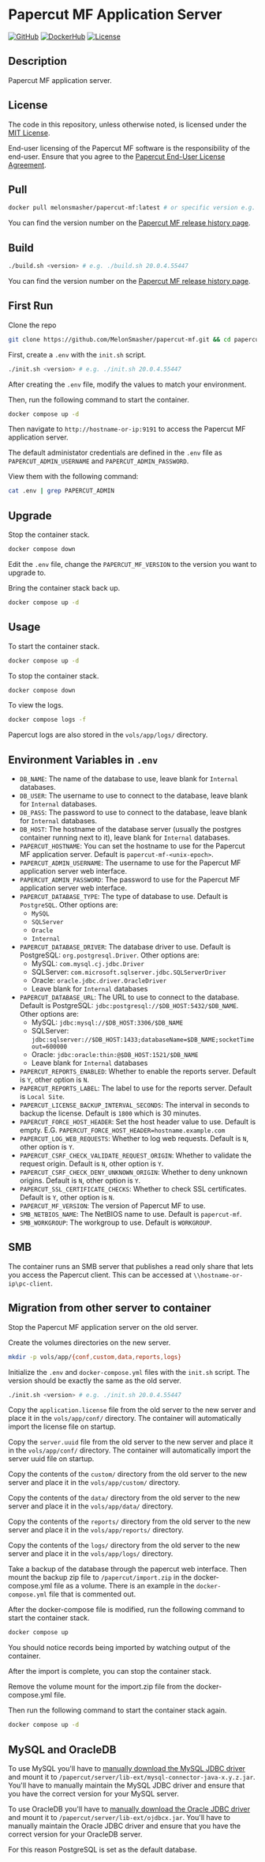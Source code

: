 # Papercut MF Application Server

[![GitHub](https://img.shields.io/badge/GitHub-gray?logo=github)](https://github.com/melonsmasher/papercut-mf) [![DockerHub](https://img.shields.io/badge/DockerHub-white?logo=docker)](https://hub.docker.com/r/melonsmasher/papercut-mf) [![License](https://img.shields.io/github/license/melonsmasher/papercut-mf)](https://raw.githubusercontent.com/MelonSmasher/papercut-mf/master/LICENSE)

## Description

Papercut MF application server.

## License

The code in this repository, unless otherwise noted, is licensed under the [MIT License](https://raw.githubusercontent.com/MelonSmasher/papercut-mf/master/LICENSE).

End-user licensing of the Papercut MF software is the responsibility of the end-user. Ensure that you agree to the [Papercut End-User License Agreement](https://www.papercut.com/help/manuals/ng-mf/common/license/).

## Pull

```bash
docker pull melonsmasher/papercut-mf:latest # or specific version e.g. melonsmasher/papercut-mf:20.0.4.55447
```

You can find the version number on the [Papercut MF release history page](https://www.papercut.com/products/mf/release-history/).

## Build

```bash
./build.sh <version> # e.g. ./build.sh 20.0.4.55447
```

You can find the version number on the [Papercut MF release history page](https://www.papercut.com/products/mf/release-history/).

## First Run

Clone the repo

```bash
git clone https://github.com/MelonSmasher/papercut-mf.git && cd papercut-mf
```

First, create a `.env` with the `init.sh` script.

```bash
./init.sh <version> # e.g. ./init.sh 20.0.4.55447
```

After creating the `.env` file, modify the values to match your environment.

Then, run the following command to start the container.

```bash
docker compose up -d
```

Then navigate to `http://hostname-or-ip:9191` to access the Papercut MF application server.

The default administator credentials are defined in the `.env` file as `PAPERCUT_ADMIN_USERNAME` and `PAPERCUT_ADMIN_PASSWORD`.

View them with the following command:

```bash
cat .env | grep PAPERCUT_ADMIN
```

## Upgrade

Stop the container stack.

```bash
docker compose down
```

Edit the `.env` file, change the `PAPERCUT_MF_VERSION` to the version you want to upgrade to.

Bring the container stack back up.

```bash
docker compose up -d
```

## Usage

To start the container stack.

```bash
docker compose up -d
```

To stop the container stack.

```bash
docker compose down
```

To view the logs.

```bash
docker compose logs -f
```

Papercut logs are also stored in the `vols/app/logs/` directory.

## Environment Variables in `.env`

- `DB_NAME`: The name of the database to use, leave blank for `Internal` databases.
- `DB_USER`: The username to use to connect to the database, leave blank for `Internal` databases.
- `DB_PASS`: The password to use to connect to the database, leave blank for `Internal` databases.
- `DB_HOST`: The hostname of the database server (usually the postgres container running next to it), leave blank for `Internal` databases.
- `PAPERCUT_HOSTNAME`: You can set the hostname to use for the Papercut MF application server. Default is `papercut-mf-<unix-epoch>`.
- `PAPERCUT_ADMIN_USERNAME`: The username to use for the Papercut MF application server web interface.
- `PAPERCUT_ADMIN_PASSWORD`: The password to use for the Papercut MF application server web interface.
- `PAPERCUT_DATABASE_TYPE`: The type of database to use. Default is `PostgreSQL`. Other options are:
  - `MySQL`
  - `SQLServer`
  - `Oracle`
  - `Internal`
- `PAPERCUT_DATABASE_DRIVER`: The database driver to use. Default is PostgreSQL: `org.postgresql.Driver`. Other options are:
  - MySQL: `com.mysql.cj.jdbc.Driver`
  - SQLServer: `com.microsoft.sqlserver.jdbc.SQLServerDriver`
  - Oracle: `oracle.jdbc.driver.OracleDriver`
  - Leave blank for `Internal` databases
- `PAPERCUT_DATABASE_URL`: The URL to use to connect to the database. Default is PostgreSQL: `jdbc:postgresql://$DB_HOST:5432/$DB_NAME`. Other options are:
  - MySQL: `jdbc:mysql://$DB_HOST:3306/$DB_NAME`
  - SQLServer: `jdbc:sqlserver://$DB_HOST:1433;databaseName=$DB_NAME;socketTimeout=600000`
  - Oracle: `jdbc:oracle:thin:@$DB_HOST:1521/$DB_NAME`
  - Leave blank for `Internal` databases
- `PAPERCUT_REPORTS_ENABLED`: Whether to enable the reports server. Default is `Y`, other option is `N`.
- `PAPERCUT_REPORTS_LABEL`: The label to use for the reports server. Default is `Local Site`.
- `PAPERCUT_LICENSE_BACKUP_INTERVAL_SECONDS`: The interval in seconds to backup the license. Default is `1800` which is 30 minutes.
- `PAPERCUT_FORCE_HOST_HEADER`: Set the host header value to use. Default is empty. E.G. `PAPERCUT_FORCE_HOST_HEADER=hostname.example.com`
- `PAPERCUT_LOG_WEB_REQUESTS`: Whether to log web requests. Default is `N`, other option is `Y`.
- `PAPERCUT_CSRF_CHECK_VALIDATE_REQUEST_ORIGIN`: Whether to validate the request origin. Default is `N`, other option is `Y`.
- `PAPERCUT_CSRF_CHECK_DENY_UNKNOWN_ORIGIN`: Whether to deny unknown origins. Default is `N`, other option is `Y`.
- `PAPERCUT_SSL_CERTIFICATE_CHECKS`: Whether to check SSL certificates. Default is `Y`, other option is `N`.
- `PAPERCUT_MF_VERSION`: The version of Papercut MF to use.
- `SMB_NETBIOS_NAME`: The NetBIOS name to use. Default is `papercut-mf`.
- `SMB_WORKGROUP`: The workgroup to use. Default is `WORKGROUP`.

## SMB

The container runs an SMB server that publishes a read only share that lets you access the Papercut client. This can be accessed at `\\hostname-or-ip\pc-client`.

## Migration from other server to container

Stop the Papercut MF application server on the old server.

Create the volumes directories on the new server.

```bash
mkdir -p vols/app/{conf,custom,data,reports,logs}
```

Initialize the `.env` and `docker-compose.yml` files with the `init.sh` script. The version should be exactly the same as the old server.

```bash
./init.sh <version> # e.g. ./init.sh 20.0.4.55447
```

Copy the `application.license` file from the old server to the new server and place it in the `vols/app/conf/` directory. The container will automatically import the license file on startup.

Copy the `server.uuid` file from the old server to the new server and place it in the `vols/app/conf/` directory. The container will automatically import the server uuid file on startup.

Copy the contents of the `custom/` directory from the old server to the new server and place it in the `vols/app/custom/` directory.

Copy the contents of the `data/` directory from the old server to the new server and place it in the `vols/app/data/` directory.

Copy the contents of the `reports/` directory from the old server to the new server and place it in the `vols/app/reports/` directory.

Copy the contents of the `logs/` directory from the old server to the new server and place it in the `vols/app/logs/` directory.

Take a backup of the database through the papercut web interface. Then mount the backup zip file to `/papercut/import.zip` in the docker-compose.yml file as a volume. There is an example in the `docker-compose.yml` file that is commented out.

After the docker-compose file is modified, run the following command to start the container stack.

```bash
docker compose up
```

You should notice records being imported by watching output of the container.

After the import is complete, you can stop the container stack.

Remove the volume mount for the import.zip file from the docker-compose.yml file.

Then run the following command to start the container stack again.

```bash
docker compose up -d
```

## MySQL and OracleDB

To use MySQL you'll have to [manually download the MySQL JDBC driver](https://www.papercut.com/help/manuals/ng-mf/common/ext-db-specific-my-sql/) and mount it to `/papercut/server/lib-ext/mysql-connector-java-x.y.z.jar`. You'll have to manually maintain the MySQL JDBC driver and ensure that you have the correct version for your MySQL server.

To use OracleDB you'll have to [manually download the Oracle JDBC driver](https://www.papercut.com/help/manuals/ng-mf/common/ext-db-specific-oracle/) and mount it to `/papercut/server/lib-ext/ojdbcx.jar`. You'll have to manually maintain the Oracle JDBC driver and ensure that you have the correct version for your OracleDB server.

For this reason PostgreSQL is set as the default database.
